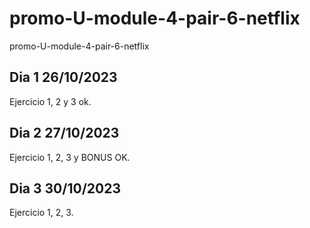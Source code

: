 # promo-U-module-4-pair-6-netflix
promo-U-module-4-pair-6-netflix

## Dia 1 26/10/2023

Ejercicio 1, 2 y 3 ok.

## Dia 2 27/10/2023

Ejercicio 1, 2, 3 y BONUS OK.

## Dia 3 30/10/2023

Ejercicio 1, 2, 3.
